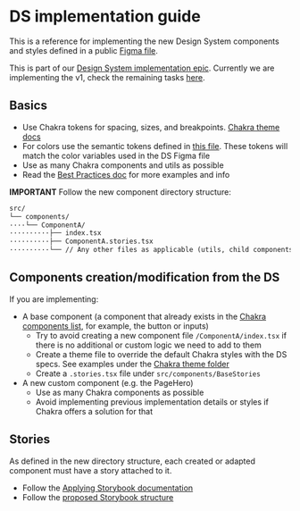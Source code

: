 # DS implementation guide

This is a reference for implementing the new Design System components and styles defined in a public [Figma file](https://www.figma.com/file/NrNxGjBL0Yl1PrNrOT8G2B/ethereum.org-Design-System).

This is part of our [Design System implementation epic](https://github.com/ethereum/ethereum-org-website/issues/9546). Currently we are implementing the v1, check the remaining tasks [here](https://github.com/ethereum/ethereum-org-website/issues/9548).

## Basics

- Use Chakra tokens for spacing, sizes, and breakpoints. [Chakra theme docs](https://chakra-ui.com/docs/components/theme)
- For colors use the semantic tokens defined in [this file](https://github.com/ethereum/ethereum-org-website/blob/dev/src/%40chakra-ui/semanticTokens.ts). These tokens will match the color variables used in the DS Figma file
- Use as many Chakra components and utils as possible
- Read the [Best Practices doc](https://github.com/ethereum/ethereum-org-website/blob/dev/docs/best-practices.md) for more examples and info

**IMPORTANT**
Follow the new component directory structure:

```markdown
src/
└── components/
····└── ComponentA/
··········├── index.tsx
··········├── ComponentA.stories.tsx
··········└── // Any other files as applicable (utils, child components, useHook, etc.)
```

## Components creation/modification from the DS

If you are implementing:

- A base component (a component that already exists in the [Chakra components list](https://v2.chakra-ui.com/docs/components), for example, the button or inputs)
  - Try to avoid creating a new component file `/ComponentA/index.tsx` if there is no additional or custom logic we need to add to them
  - Create a theme file to override the default Chakra styles with the DS specs. See examples under the [Chakra theme folder](https://github.com/ethereum/ethereum-org-website/tree/dev/src/%40chakra-ui/components)
  - Create a `.stories.tsx` file under `src/components/BaseStories`
- A new custom component (e.g. the PageHero)
  - Use as many Chakra components as possible
  - Avoid implementing previous implementation details or styles if Chakra offers a solution for that

## Stories

As defined in the new directory structure, each created or adapted component must have a story attached to it.

- Follow the [Applying Storybook documentation](https://github.com/ethereum/ethereum-org-website/blob/dev/docs/applying-storybook.md)
- Follow the [proposed Storybook structure](https://www.figma.com/file/Ne3iAassyfAcJ0AlgqioAP/DS-to-storybook-structure)
